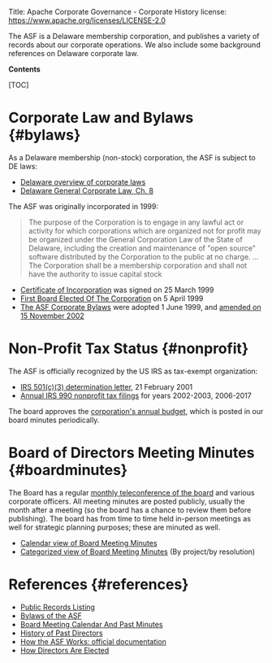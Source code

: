 Title: Apache Corporate Governance - Corporate History
license: https://www.apache.org/licenses/LICENSE-2.0

The ASF is a Delaware membership corporation, and publishes a variety 
of records about our corporate operations.  We also include some background 
references on Delaware corporate law.

**Contents**

[TOC]

# Corporate Law and Bylaws  {#bylaws}

As a Delaware membership (non-stock) corporation, the ASF is subject to DE laws:

* [Delaware overview of corporate laws](https://corplaw.delaware.gov/delawares-general-corporation-law/)
* [Delaware General Corporate Law, Ch. 8](http://delcode.delaware.gov/title8/c001/index.shtml)

The ASF was originally incorporated in 1999:

> The purpose of the Corporation is to engage in any lawful act or activity for which corporations which are organized not for profit may be organized under the General Corporation Law of the State of Delaware, including the creation and maintenance of "open source" software distributed by the Corporation to the public at no charge. ... The Corporation shall be a membership corporation and shall not have the authority to issue capital stock 

* [Certificate of Incorporation](/foundation/records/certificate.html) was signed on 25 March 1999
* [First Board Elected Of The Corporation](/foundation/records/incorporator.html) on 5 April 1999
* [The ASF Corporate Bylaws](/foundation/bylaws.html) were adopted 1 June 1999, and [amended on 15 November 2002](https://whimsy.apache.org/board/minutes/Bylaws.html)

# Non-Profit Tax Status  {#nonprofit}

The ASF is officially recognized by the US IRS as tax-exempt organization:

* [IRS 501(c)(3) determination letter](/foundation/records/ASF-501c3.pdf), 21 February 2001
* [Annual IRS 990 nonprofit tax filings](/foundation/records/#irs) for years 2002-2003, 2006-2017

The board approves the [corporation's annual budget](https://whimsy.apache.org/board/minutes/Budget.html), which is posted in our board minutes periodically.

# Board of Directors Meeting Minutes  {#boardminutes}

The Board has a regular [monthly teleconference of the board](/foundation/governance/board#meetings) and various corporate officers.
All meeting minutes are posted publicly, usually the month after a meeting (so the board has 
a chance to review them before publishing).  The board has from time to time held 
in-person meetings as well for strategic planning purposes; these are minuted as well.

* [Calendar view of Board Meeting Minutes](/foundation/board/calendar.html)
* [Categorized view of Board Meeting Minutes](https://whimsy.apache.org/board/minutes/) (By project/by resolution)


# References  {#references}

* [Public Records Listing](/foundation/records/)
* [Bylaws of the ASF](/foundation/bylaws.html)
* [Board Meeting Calendar And Past Minutes](/foundation/board/calendar.html)
* [History of Past Directors](http://communityovercode.com/faq/asf-board/)
* [How the ASF Works: official documentation](/foundation/how-it-works.html)
* [How Directors Are Elected](/foundation/governance/meetings#boardvoting)

